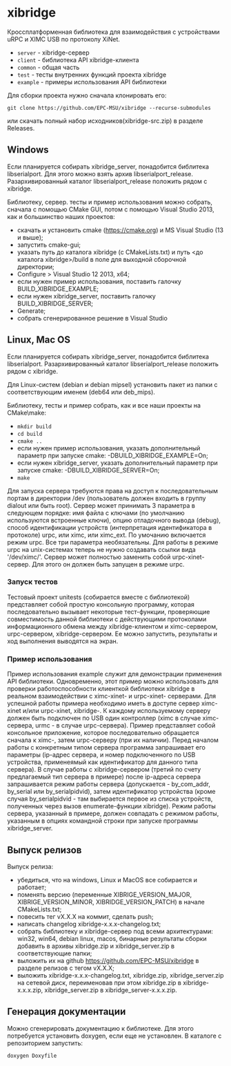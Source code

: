 # xibridge

Кроссплатформенная библиотека для взаимодействия с устройствами uRPC и XIMС USB по протоколу XiNet.

* `server` - xibridge-сервер
* `client` - библиотека API xibridge-клиента
* `common` - общая часть
* `test` - тесты внутренних функций проекта xibridge
* `example` - примеры использования API библиотеки

Для сборки проекта нужно сначала клонировать его:

```
git clone https://github.com/EPC-MSU/xibridge --recurse-submodules  
```

или скачать полный набор исходников(xibridge-src.zip) в разделе Releases. 

## Windows

Если планируется собирать xibridge_server, понадобится библитека libserialport. Для этого можно взять архив libserialport_release. Разархивированный 
каталог libserialport_release положить рядом с xibridge.

Библиотеку, сервер. тесты и пример использования можно собрать, сначала с помощью CMake GUI, потом с помощью Visual Studio 2013, как и большинство наших 
проектов:

* cкачать и установить cmake (https://cmake.org) и MS Visual Studio (13 и выше);
* запустить cmake-gui;
* указать путь до каталога xibridge (с CMakeLists.txt) и путь <до каталога xibridge>/build в поле для выходной сборочной директории;
* Configure > Visual Studio 12 2013, x64;
* если нужен пример использования, поставить галочку BUILD_XIBRIDGE_EXAMPLE;
* если нужен xibridge_server, поставить галочку BUILD_XIBRIDGE_SERVER;
* Generate;
* собрать сгенерированное решение в Visual Studio

## Linux, Mac OS

Если планируется собирать xibridge_server, понадобится библитека libserialport. Разархивированный 
каталог libserialport_release положить рядом с xibridge.

Для Linux-систем (debian и debian mipsel) установить пакет из папки с соответствующим именем (deb64 или deb_mips).

Библиотеку, тесты и пример собрать, как и все наши проекты на CMake\make:

* `mkdir build`
* `cd build`
* `cmake ..`
* если нужен пример использования, указать дополнительный параметр при запуске cmake: -DBUILD_XIBRIDGE_EXAMPLE=On;
* если нужен xibridge_server, указать дополнительный параметр при запуске cmake: -DBUILD_XIBRIDGE_SERVER=On;
* `make`

Для запуска сервера требуются права на доступ к последовательным портам в директории /dev (пользователь должен входить в группу dialout или быть root).
Сервер может принимать 3 параметра в следующем порядке: имя файла с ключами (по умолчанию используются встроенные ключи), опцию отладочного вывода (debug), 
способ  идентификации устройств (интерпретация идентификатора в протоколе) urpc, или ximc, или ximc_ext. По умочанию включается режим urpc. Все три параметра 
необязательны. Для работы в режиме urpc на unix-системах теперь не нужно создавать ссылки вида '/dev/ximc/<id>'. Сервер может полностью заменить собой 
urpc-xinet-сервер. Для этого он должен быть запущен в режиме urpc.

### Запуск тестов

Тестовый проект unitests (собирается вместе с библиотекой) представляет собой простую консольную программу, которая последовательно вызывает некоторые 
тест-функции, проверяющие совместимость данной библиотеки с действующими протоколами информационного обмена между xibridge-клиентом и
ximc-сервером, urpc-сервером, xibridge-сервером. Ее можно запустить, результаты и ход выполнения выводятся на экран.

### Пример использования

Пример использования example служит для демонстрации применения API библиотеки. Одновременно, этот пример можно использовать
для проверки работоспособности клиенткой библиотеки xibridge в реальном взаимодействии с ximc-xinet- и urpc-xinet- серверами.
Для успешной работы примера необходимо иметь в доступе сервер ximc-xinet и/или urpc-xinet, xibridge-. К каждому используемому серверу должен 
быть подключен по USB один контроллер (ximc в случае ximc-сервера, urmc - в случае urpc-сервера). Пример представляет собой 
консольное приложение, которое последовательно обращается  сначала к ximc-, затем urpc-серверу (при их наличии). Перед началом работы 
с конкретным типом сервера программа запрашивает его параметры (ip-адрес сервера, и номер подключенного по USB устройства, применеямый 
как идентификатор для данного типа сервера). В случае работы с xibridge-сервером  (третий по счету предлагаемый тип сервера в примере) после 
ip-адреса сервера запрашивается режим работы сервера (допускается - by_com_addr, by_serial или by_serialpidvid), затем идентификатор устройства (кроме случая 
by_serialpidvid - там выбирается первое из списка устройств, полученных через вызов enumerate-функции xibridge). Режим работы сервера, указанный в примере, 
должен совпадать с режимом работы, указанным в опциях командной строки при запуске программы xibridge_server.

## Выпуск релизов

Выпуск релиза:

* убедиться, что на windows, Linux и MacOS все собирается и работает;
* поменять версию (переменные XIBRIGE_VERSION_MAJOR, XIBRIGE_VERSION_MINOR, XIBRIDGE_VERSION_PATCH) в начале CMakeLists.txt;
* повесить тег vX.X.X на коммит, сделать push;
* написать changelog xibridge-x.x.x-changelog.txt;
* собрать библиотеку и xibridge-сервер под всеми архитектурами: win32, win64, debian linux, macos, бинарные результаты сборки добавить в 
архивы xibridge.zip и xibridge_server.zip в соответствующие папки;
* выложить их на github https://github.com/EPC-MSU/xibridge в разделе релизов с тегом vX.X.X;
* выложить xibridge-x.x.x-changelog.txt, xibridge.zip, xibridge_server.zip на сетевой диск, переименовав при этом xibridge.zip в xibridge-x.x.x.zip,
xibridge_server.zip в xibridge_server-x.x.x.zip.

## Генерация документации

Можно сгенерировать документацию к библиотеке. Для этого потребуется установить doxygen, если еще не установлен.  В каталоге с репозиторием 
запустить:

```bash
doxygen Doxyfile
```
